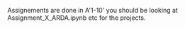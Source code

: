 Assignements are done in A'1-10' you should be looking at Assignment_X_ARDA.ipynb etc for the projects.
